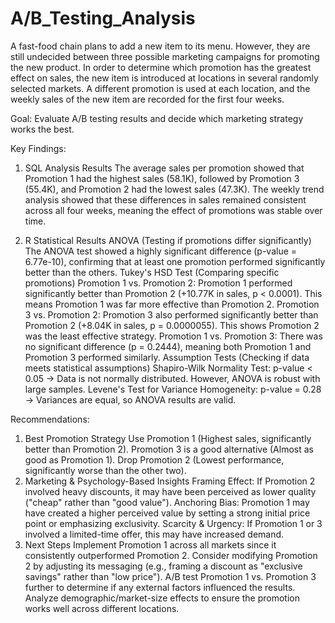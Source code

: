 # A/B_Testing_Analysis

A fast-food chain plans to add a new item to its menu. However, they are still undecided between three possible marketing campaigns for promoting the new product. In order to determine which promotion has the greatest effect on sales, the new item is introduced at locations in several randomly selected markets. A different promotion is used at each location, and the weekly sales of the new item are recorded for the first four weeks.

Goal: Evaluate A/B testing results and decide which marketing strategy works the best.

Key Findings:
1. SQL Analysis Results
The average sales per promotion showed that Promotion 1 had the highest sales (58.1K), followed by Promotion 3 (55.4K), and Promotion 2 had the lowest sales (47.3K).
The weekly trend analysis showed that these differences in sales remained consistent across all four weeks, meaning the effect of promotions was stable over time.

2. R Statistical Results
ANOVA (Testing if promotions differ significantly)
The ANOVA test showed a highly significant difference (p-value = 6.77e-10), confirming that at least one promotion performed significantly better than the others.
Tukey's HSD Test (Comparing specific promotions)
Promotion 1 vs. Promotion 2:
Promotion 1 performed significantly better than Promotion 2 (+10.77K in sales, p < 0.0001).
This means Promotion 1 was far more effective than Promotion 2.
Promotion 3 vs. Promotion 2:
Promotion 3 also performed significantly better than Promotion 2 (+8.04K in sales, p = 0.0000055).
This shows Promotion 2 was the least effective strategy.
Promotion 1 vs. Promotion 3:
There was no significant difference (p = 0.2444), meaning both Promotion 1 and Promotion 3 performed similarly.
Assumption Tests (Checking if data meets statistical assumptions)
Shapiro-Wilk Normality Test: p-value < 0.05 → Data is not normally distributed. However, ANOVA is robust with large samples.
Levene's Test for Variance Homogeneity: p-value = 0.28 → Variances are equal, so ANOVA results are valid.

Recommendations:
1. Best Promotion Strategy
Use Promotion 1 (Highest sales, significantly better than Promotion 2).
Promotion 3 is a good alternative (Almost as good as Promotion 1).
Drop Promotion 2 (Lowest performance, significantly worse than the other two).
2. Marketing & Psychology-Based Insights
Framing Effect: If Promotion 2 involved heavy discounts, it may have been perceived as lower quality ("cheap" rather than "good value").
Anchoring Bias: Promotion 1 may have created a higher perceived value by setting a strong initial price point or emphasizing exclusivity.
Scarcity & Urgency: If Promotion 1 or 3 involved a limited-time offer, this may have increased demand.
3. Next Steps
Implement Promotion 1 across all markets since it consistently outperformed Promotion 2.
Consider modifying Promotion 2 by adjusting its messaging (e.g., framing a discount as "exclusive savings" rather than "low price").
A/B test Promotion 1 vs. Promotion 3 further to determine if any external factors influenced the results.
Analyze demographic/market-size effects to ensure the promotion works well across different locations.
